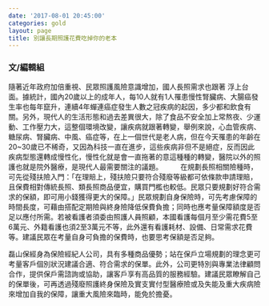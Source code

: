 ```yaml
---
date: '2017-08-01 20:45:00'
categories: gold
layout: page
title: 別讓長期照護花費吃掉你的老本
---
```


### 文/編輯組

隨著近年政府加倍重視、民眾照護風險意識增加，國人長照需求也跟著
浮上台面。據統計，國內20歲以上的成年人，每10人就有1人罹患慢性腎臟病、大腸癌發生率也每年竄升，連續4年蟬連癌症發生人數之冠疾病的起因，多少都和飲食有關。另外，現代人的生活形態和過去差異很大，除了食品不安全加上常熬夜、少運動、工作壓力大，這整個環境改變，讓疾病就跟著轉變，舉例來說，心血管疾病、糖尿病、腎臟病、中風、癌症等，在上一個世代是老人病，但在今天罹患的年齡在20~30歲已不稀奇，又因為科技一直在進步，這些疾病非但不是絕症，反而因此疾病型態還轉成慢性化，慢性化就是會一直拖著的意這種種的轉變，醫院以外的照護也就是院外醫療，是現代人最需要關注的議題。
　　
在規劃長照相關險種時，可先從殘扶險入門：「在理賠上，殘扶險只要符合殘廢等級都可依條款申請理賠，且保費相對傳統長照、類長照商品便宜，購買門檻也較低。民眾只要規劃好符合需求的保額，即可用小錢獲得更大的保障。」民眾規劃自身保險時，可先考慮保障的時間長度，可藉由搭配定期險與終身險降低保費負擔；同時也應考量保障額度是否足以應付所需。若被看護者須委由照護人員照顧，本國看護每個月至少需花費5至6萬元、外籍看護也須2至3萬元不等，此外還有看護耗材、設備、日常需求花費等。建議民眾在考量自身可負擔的保費時，也要思考保額是否足夠。

磊山保經身為保險經紀人公司，具有多種商品優勢；站在保戶立場規劃的理念更可考量客戶個別狀況建議合適、符合需求的保單。此外，公司更特別與專業法律顧問合作，提供保戶需諮詢或協助，讓客戶享有高品質的服務經驗。建議民眾瞭解自己的保單後，可再透過殘廢照護終身保險及實支實付型醫療險或及失能及重大疾病險來增加自我的保障，讓重大風險來臨時，能免於擔憂。